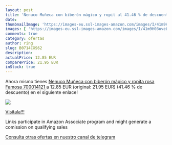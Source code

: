 ```yaml
---
layout: post
title: 'Nenuco Muñeca con biberón mágico y ropit al 41.46 % de descuento'
date: 
thumbnailImage: 'https://images-eu.ssl-images-amazon.com/images/I/41m9H03uveL._SL200_.jpg'
images: [ 'https://images-eu.ssl-images-amazon.com/images/I/41m9H03uveL._SL200_.jpg' ]
comments: true
category: ofertas
author: ring
slug: B0714CXS62
description:
actualPrice: 12.85 EUR
comparePrice: 21.95 EUR
inStock: true
---
```


Ahora mismo tienes [Nenuco Muñeca con biberón mágico y ropita rosa  Famosa 700014121 ](https://www.amazon.es/dp/B0714CXS62/?tag=tolees-21) a 12.85 EUR (original: 21.95 EUR) (41.46 %  de descuento) en el siguiente enlace!

[![](https://images-eu.ssl-images-amazon.com/images/I/41m9H03uveL._SL200_.jpg)](https://www.amazon.es/dp/B0714CXS62/?tag=tolees-21)

[Visítala!!!](https://www.amazon.es/dp/B0714CXS62/?tag=tolees-21)

Links participate in Amazon Associate program and might generate a comission on qualifying sales

[Consulta otras ofertas en nuestro canal de telegram](https://t.me/s/ofertas25)
